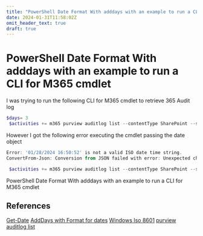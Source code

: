 ```yaml
---
title: "PowerShell Date Format With adddays with an example to run a CLI for M365 cmdlet"
date: 2024-01-31T11:58:02Z
omit_header_text: true
draft: true
---
```

# PowerShell Date Format With adddays with an example to run a CLI for M365 cmdlet

I was trying to run the following CLI for M365 cmdlet to retrieve 365 Audit log 


```PowerShell
$days= 3
 $activities += m365 purview auditlog list --contentType SharePoint --startTime (Get-date).adddays(-$days) --endTime (Get-date).adddays(-($days-1))  --output 'json' | ConvertFrom-Json
```
However I got the following error executing the cmdlet passing the date object

```PowerShell
Error: '01/28/2024 16:50:52' is not a valid ISO date time string.
ConvertFrom-Json: Conversion from JSON failed with error: Unexpected character encountered while parsing value: P. Path '', line 0, position 0.
```

```PowerShell
 $activities += m365 purview auditlog list --contentType SharePoint --startTime ((Get-date).adddays(-$days) | Get-Date -uFormat '%Y-%m-%d') --endTime ((Get-date).adddays(-($days-1)) | Get-Date -uFormat '%Y-%m-%d') --output 'json' | ConvertFrom-Json
```
PowerShell Date Format With adddays with an example to run a CLI for M365 cmdlet


## References

[Get-Date](https://learn.microsoft.com/en-us/powershell/module/microsoft.powershell.utility/get-date?view=powershell-7.4?wt.mc_id=MVP_308367)
[AddDays with Format for dates](https://robdy.io/adddays-with-format-for-dates/)
[Windows Iso 8601](https://stackoverflow.com/questions/45689471/windows-iso-8601-timestamp)
[purview auditlog list](https://pnp.github.io/cli-microsoft365/cmd/purview/auditlog/auditlog-list?wt.mc_id=MVP_308367)
